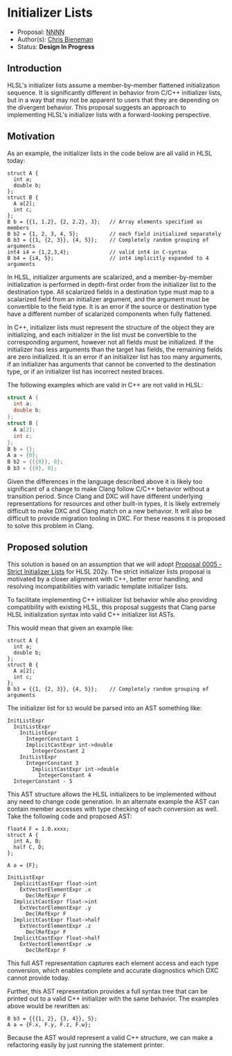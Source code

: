 <!-- {% raw %} -->

# Initializer Lists

* Proposal: [NNNN](NNNN-initializer-lists.md)
* Author(s): [Chris Bieneman](https://github.com/llvm-beanz)
* Status: **Design In Progress**


## Introduction

HLSL's initializer lists assume a member-by-member flattened initialization
sequence. It is significantly different in behavior from C/C++ initializer
lists, but in a way that may not be apparent to users that they are depending on
the divergent behavior. This proposal suggests an approach to implementing
HLSL's initializer lists with a forward-looking perspective.

## Motivation

As an example, the initializer lists in the code below are all valid in HLSL today:

```hlsl
struct A {
  int a;
  double b;
};
struct B {
  A a[2];
  int c;
};
B b = {{1, 1.2}, {2, 2.2}, 3};   // Array elements specified as members
B b2 = {1, 2, 3, 4, 5};          // each field initialized separately
B b3 = {{1, {2, 3}}, {4, 5}};    // Completely random grouping of arguments
int4 i4 = {1,2,3,4};             // valid int4 in C-syntax
B b4 = {i4, 5};                  // int4 implicitly expanded to 4 arguments
```

In HLSL, initializer arguments are scalarized, and a member-by-member
initialization is performed in depth-first order from the initializer list to
the destination type. All scalarized fields in a destination type must map to a
scalarized field from an initializer argument, and the argument must be
convertible to the field type. It is an error if the source or destination type
have a different number of scalarized components when fully flattened.


In C++, initializer lists must represent the structure of the object they are
initializing, and each initializer in the list must be convertible to the
corresponding argument, however not all fields must be initialized. If the
initializer has less arguments than the target has fields, the remaining fields
are zero initialized. It is an error if an initializer list has too many
arguments, if an initializer has arguments that cannot be converted to the
destination type, or if an initializer list has incorrect nested braces.


The following examples which are valid in C++ are not valid in HLSL:

```c++
struct A {
  int a;
  double b;
};
struct B {
  A a[2];
  int c;
};
B b = {};
A a = {0};
B b2 = {{{0}}, 0};
B b3 = {{0}, 0};
```

Given the differences in the language described above it is likely too
significant of a change to make Clang follow C/C++ behavior without a transition
period. Since Clang and DXC will have different underlying representations for
resources and other built-in types, it is likely extremely difficult to make DXC
and Clang match on a new behavior. It will also be difficult to provide
migration tooling in DXC. For these reasons it is proposed to solve this problem
in Clang.

## Proposed solution

This solution is based on an assumption that we will adopt
[Proposal 0005 - Strict Initializer Lists](https://github.com/microsoft/hlsl-specs/blob/main/proposals/0005-strict-initializer-lists.md)
for HLSL 202y. The strict initializer lists proposal is motivated by a closer
alignment with C++, better error handling, and resolving incompatibilities with
variadic template initializer lists.

To facilitate implementing C++ initializer list behavior while also providing
compatibility with existing HLSL, this proposal suggests that Clang parse HLSL
initialization syntax into valid C++ initializer list ASTs.

This would mean that given an example like:

```hlsl
struct A {
  int a;
  double b;
};
struct B {
  A a[2];
  int c;
};
B b3 = {{1, {2, 3}}, {4, 5}};    // Completely random grouping of arguments
```

The initializer list for `b3` would be parsed into an AST something like:

```
InitListExpr
  InitListExpr
    InitListExpr
      IntegerConstant 1
      ImplicitCastExpr int->double
        IntegerConstant 2
    InitListExpr
      IntegerConstant 3
        ImplicitCastExpr int->double
          IntegerConstant 4
  IntegerConstant - 5
```

This AST structure allows the HLSL initializers to be implemented without any
need to change code generation. In an alternate example the AST can contain
member accesses with type checking of each conversion as well. Take the
following code and proposed AST:

```hlsl
float4 F = 1.0.xxxx;
struct A {
  int A, B;
  half C, D;
};

A a = {F};
```

```
InitListExpr
  ImplicitCastExpr float->int
    ExtVectorElementExpr .x
      DeclRefExpr F
  ImplicitCastExpr float->int
    ExtVectorElementExpr .y
      DeclRefExpr F
  ImplicitCastExpr float->half
    ExtVectorElementExpr .z
      DeclRefExpr F
  ImplicitCastExpr float->half
    ExtVectorElementExpr .w
      DeclRefExpr F
```

This full AST representation captures each element access and each type
conversion, which enables complete and accurate diagnostics which DXC cannot
provide today.

Further, this AST representation provides a full syntax tree that can be printed
out to a valid C++ initializer with the same behavior. The examples above would
be rewritten as:

```hlsl
B b3 = {{{1, 2}, {3, 4}}, 5};
A a = {F.x, F.y, F.z, F.w};
```

Because the AST would represent a valid C++ structure, we can make a refactoring
easily by just running the statement printer. 

<!-- {% endraw %} -->
